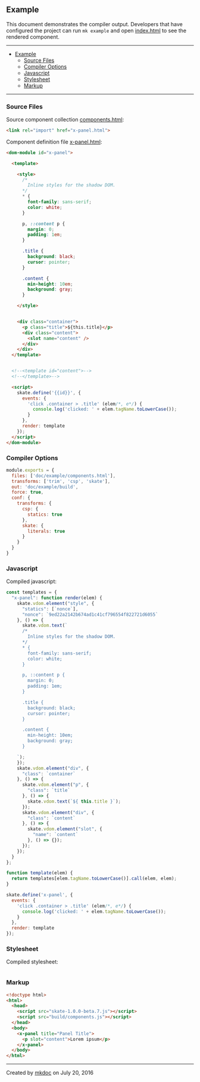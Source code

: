 ## Example

This document demonstrates the compiler output. Developers that have configured the project can run `mk example` and open [index.html](https://github.com/tmpfs/trucks/blob/master/doc/example/index.html) to see the rendered component.

---

- [Example](#example)
  - [Source Files](#source-files)
  - [Compiler Options](#compiler-options)
  - [Javascript](#javascript)
  - [Stylesheet](#stylesheet)
  - [Markup](#markup)

---

### Source Files

Source component collection [components.html](https://github.com/tmpfs/trucks/blob/master/doc/example/components.html):

```html
<link rel="import" href="x-panel.html">
```

Component definition file [x-panel.html](https://github.com/tmpfs/trucks/blob/master/doc/example/x-panel.html):

```html
<dom-module id="x-panel">

  <template>

    <style>
      /*
        Inline styles for the shadow DOM.
      */
      * {
        font-family: sans-serif;
        color: white;
      }

      p, ::content p {
        margin: 0; 
        padding: 1em;
      }

      .title {
        background: black;
        cursor: pointer;
      }

      .content {
        min-height: 10em;
        background: gray;
      }

    </style>


    <div class="container">
      <p class="title">${this.title}</p>
      <div class="content">
        <slot name="content" />
      </div>
    </div>
  </template>


  <!--<template id="content">-->
  <!--</template>-->

  <script>
    skate.define('{{id}}', {
      events: {
        'click .container > .title' (elem/*, e*/) {
          console.log('clicked: ' + elem.tagName.toLowerCase());
        }
      },
      render: template
    });
  </script>
</dom-module>
```

### Compiler Options

```javascript
module.exports = {
  files: ['doc/example/components.html'],
  transforms: ['trim', 'csp', 'skate'],
  out: 'doc/example/build',
  force: true,
  conf: {
    transforms: {
      csp: {
        statics: true 
      },
      skate: {
        literals: true
      }
    }
  }
}
```

### Javascript

Compiled javascript:

```javascript
const templates = {
  "x-panel": function render(elem) {
    skate.vdom.element("style", {
      "statics": [`nonce`],
      "nonce": `9ed22a2142b674ad1c41cf796554f822721d6055`
    }, () => {
      skate.vdom.text(`
      /*
        Inline styles for the shadow DOM.
      */
      * {
        font-family: sans-serif;
        color: white;
      }

      p, ::content p {
        margin: 0; 
        padding: 1em;
      }

      .title {
        background: black;
        cursor: pointer;
      }

      .content {
        min-height: 10em;
        background: gray;
      }

    `);
    });
    skate.vdom.element("div", {
      "class": `container`
    }, () => {
      skate.vdom.element("p", {
        "class": `title`
      }, () => {
        skate.vdom.text(`${ this.title }`);
      });
      skate.vdom.element("div", {
        "class": `content`
      }, () => {
        skate.vdom.element("slot", {
          "name": `content`
        }, () => {});
      });
    });
  }
};

function template(elem) {
  return templates[elem.tagName.toLowerCase()].call(elem, elem);
}

skate.define('x-panel', {
  events: {
    'click .container > .title' (elem/*, e*/) {
      console.log('clicked: ' + elem.tagName.toLowerCase());
    }
  },
  render: template
});
```

### Stylesheet

Compiled stylesheet:

```css

```

### Markup

```html
<!doctype html>
<html>
  <head>
    <script src="skate-1.0.0-beta.7.js"></script>
    <script src="build/components.js"></script>
  </head>
  <body>
    <x-panel title="Panel Title">
      <p slot="content">Lorem ipsum</p> 
    </x-panel>
  </body>
</html>
```

---

Created by [mkdoc](https://github.com/mkdoc/mkdoc) on July 20, 2016

[trucks]: https://github.com/tmpfs/trucks
[trucks-cli]: https://github.com/tmpfs/trucks/blob/master/packages/trucks-cli
[skatejs]: https://github.com/skatejs/skatejs
[webcomponents]: https://github.com/w3c/webcomponents
[shadow-dom]: https://w3c.github.io/webcomponents/spec/shadow/
[custom-elements]: https://www.w3.org/TR/custom-elements/
[html-imports]: https://w3c.github.io/webcomponents/spec/imports/
[html-templates]: https://html.spec.whatwg.org/multipage/scripting.html#the-template-element
[polymer]: https://www.polymer-project.org/1.0/
[react]: https://facebook.github.io/react/
[react-webcomponents]: https://github.com/facebook/react/issues/5052
[react-integration]: https://github.com/skatejs/react-integration
[mozilla-webcomponents]: https://hacks.mozilla.org/2014/12/mozilla-and-web-components/
[csp]: http://content-security-policy.com/
[npm]: https://www.npmjs.com/
[postcss]: https://github.com/postcss/postcss
[mkdoc]: https://github.com/mkdoc/mkdoc
[mkapi]: https://github.com/mkdoc/mkapi
[mkparse]: https://github.com/mkdoc/mkparse
[jshint]: http://jshint.com
[jscs]: http://jscs.info
[sources]: https://github.com/tmpfs/trucks/blob/master/packages/plugin-sources
[load]: https://github.com/tmpfs/trucks/blob/master/packages/plugin-load
[parse]: https://github.com/tmpfs/trucks/blob/master/packages/plugin-parse
[transform]: https://github.com/tmpfs/trucks/blob/master/packages/plugin-transform
[generate]: https://github.com/tmpfs/trucks/blob/master/packages/plugin-generate
[write]: https://github.com/tmpfs/trucks/blob/master/packages/plugin-write
[skate]: https://github.com/tmpfs/trucks/blob/master/packages/transform-skate
[stylus]: https://github.com/tmpfs/trucks/blob/master/packages/transform-stylus
[less]: https://github.com/tmpfs/trucks/blob/master/packages/transform-less
[sass]: https://github.com/tmpfs/trucks/blob/master/packages/transform-sass
[trim]: https://github.com/tmpfs/trucks/blob/master/packages/transform-trim
[tree]: https://github.com/tmpfs/trucks/blob/master/packages/transform-tree
[style-extract]: https://github.com/tmpfs/trucks/blob/master/packages/transform-style-extract
[style-inject]: https://github.com/tmpfs/trucks/blob/master/packages/transform-style-inject
[less-css]: http://lesscss.org/
[sass-css]: http://sass-lang.com/
[stylus-css]: http://stylus-lang.com/
[node-sass]: https://github.com/sass/node-sass
[archy]: https://github.com/substack/node-archy

